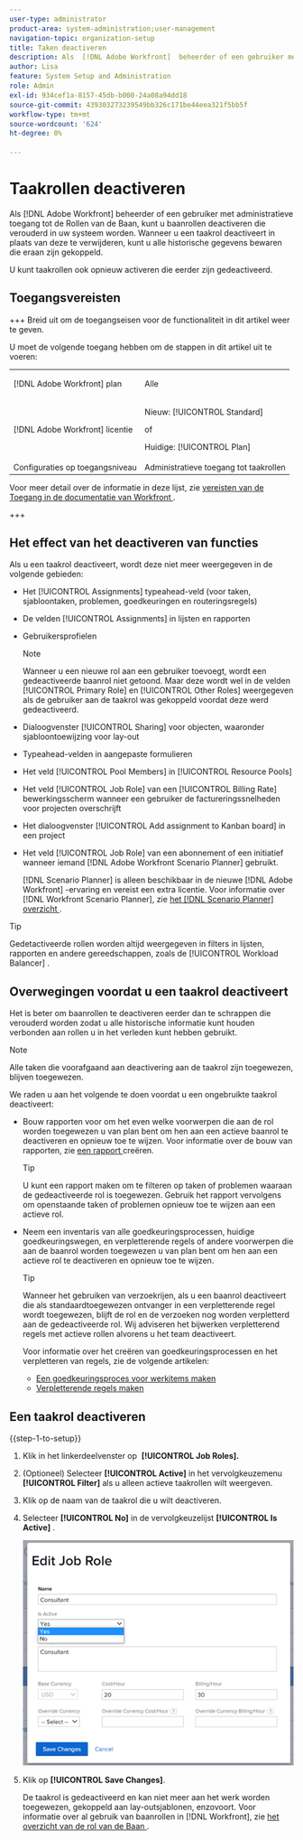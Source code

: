 ```yaml
---
user-type: administrator
product-area: system-administration;user-management
navigation-topic: organization-setup
title: Taken deactiveren
description: Als  [!DNL Adobe Workfront]  beheerder of een gebruiker met administratieve toegang tot de Rollen van de Baan, kunt u baanrollen deactiveren die verouderd in uw systeem worden. Wanneer u een taakrol deactiveert in plaats van deze te verwijderen, kunt u alle historische gegevens bewaren die eraan zijn gekoppeld.
author: Lisa
feature: System Setup and Administration
role: Admin
exl-id: 934cef1a-8157-45db-b000-24a08a94dd18
source-git-commit: 439303273239549bb326c171be44eea321f5bb5f
workflow-type: tm+mt
source-wordcount: '624'
ht-degree: 0%

---
```


# Taakrollen deactiveren

Als [!DNL Adobe Workfront] beheerder of een gebruiker met administratieve toegang tot de Rollen van de Baan, kunt u baanrollen deactiveren die verouderd in uw systeem worden. Wanneer u een taakrol deactiveert in plaats van deze te verwijderen, kunt u alle historische gegevens bewaren die eraan zijn gekoppeld.

U kunt taakrollen ook opnieuw activeren die eerder zijn gedeactiveerd.

## Toegangsvereisten

+++ Breid uit om de toegangseisen voor de functionaliteit in dit artikel weer te geven.

U moet de volgende toegang hebben om de stappen in dit artikel uit te voeren:

<table style="table-layout:auto"> 
 <col> 
 <col> 
 <tbody> 
  <tr> 
   <td role="rowheader">[!DNL Adobe Workfront] plan</td> 
   <td> <p>Alle </p> </td> 
  </tr> 
  <tr> 
   <td role="rowheader">[!DNL Adobe Workfront] licentie</td> 
   <td>
   <p>Nieuw: [!UICONTROL Standard]</p>
   <p>of</p>
   <p>Huidige: [!UICONTROL Plan]</p></td> 
  </tr> 
  <tr> 
   <td role="rowheader">Configuraties op toegangsniveau</td> 
   <td>Administratieve toegang tot taakrollen</td> 
  </tr> 
 </tbody> 
</table>

Voor meer detail over de informatie in deze lijst, zie [ vereisten van de Toegang in de documentatie van Workfront ](/help/quicksilver/administration-and-setup/add-users/access-levels-and-object-permissions/access-level-requirements-in-documentation.md).

+++

## Het effect van het deactiveren van functies

Als u een taakrol deactiveert, wordt deze niet meer weergegeven in de volgende gebieden:

* Het [!UICONTROL Assignments] typeahead-veld (voor taken, sjabloontaken, problemen, goedkeuringen en routeringsregels)
* De velden [!UICONTROL Assignments] in lijsten en rapporten
* Gebruikersprofielen

  >[!NOTE]
  >
  >Wanneer u een nieuwe rol aan een gebruiker toevoegt, wordt een gedeactiveerde baanrol niet getoond. Maar deze wordt wel in de velden [!UICONTROL Primary Role] en [!UICONTROL Other Roles] weergegeven als de gebruiker aan de taakrol was gekoppeld voordat deze werd gedeactiveerd.

* Dialoogvenster [!UICONTROL Sharing] voor objecten, waaronder sjabloontoewijzing voor lay-out
* Typeahead-velden in aangepaste formulieren
* Het veld [!UICONTROL Pool Members] in [!UICONTROL Resource Pools]
* Het veld [!UICONTROL Job Role] van een [!UICONTROL Billing Rate] bewerkingsscherm wanneer een gebruiker de factureringssnelheden voor projecten overschrijft
* Het dialoogvenster [!UICONTROL Add assignment to Kanban board] in een project
* Het veld [!UICONTROL Job Role] van een abonnement of een initiatief wanneer iemand [!DNL Adobe Workfront Scenario Planner] gebruikt.

  [!DNL Scenario Planner] is alleen beschikbaar in de nieuwe [!DNL Adobe Workfront] -ervaring en vereist een extra licentie. Voor informatie over [!DNL Workfront Scenario Planner], zie [ het  [!DNL Scenario Planner]  overzicht ](../../../scenario-planner/scenario-planner-overview.md).

>[!TIP]
>
>Gedetactiveerde rollen worden altijd weergegeven in filters in lijsten, rapporten en andere gereedschappen, zoals de [!UICONTROL Workload Balancer] .

## Overwegingen voordat u een taakrol deactiveert

Het is beter om baanrollen te deactiveren eerder dan te schrappen die verouderd worden zodat u alle historische informatie kunt houden verbonden aan rollen u in het verleden kunt hebben gebruikt.

>[!NOTE]
>
>Alle taken die voorafgaand aan deactivering aan de taakrol zijn toegewezen, blijven toegewezen.

We raden u aan het volgende te doen voordat u een ongebruikte taakrol deactiveert:

* Bouw rapporten voor om het even welke voorwerpen die aan de rol worden toegewezen u van plan bent om hen aan een actieve baanrol te deactiveren en opnieuw toe te wijzen. Voor informatie over de bouw van rapporten, zie [ een rapport ](../../../reports-and-dashboards/reports/creating-and-managing-reports/create-report.md) creëren.

  >[!TIP]
  >
  >U kunt een rapport maken om te filteren op taken of problemen waaraan de gedeactiveerde rol is toegewezen. Gebruik het rapport vervolgens om openstaande taken of problemen opnieuw toe te wijzen aan een actieve rol.

* Neem een inventaris van alle goedkeuringsprocessen, huidige goedkeuringswegen, en verpletterende regels of andere voorwerpen die aan de baanrol worden toegewezen u van plan bent om hen aan een actieve rol te deactiveren en opnieuw toe te wijzen.

  >[!TIP]
  >
  >Wanneer het gebruiken van verzoekrijen, als u een baanrol deactiveert die als standaardtoegewezen ontvanger in een verpletterende regel wordt toegewezen, blijft de rol en de verzoeken nog worden verpletterd aan de gedeactiveerde rol. Wij adviseren het bijwerken verpletterend regels met actieve rollen alvorens u het team deactiveert.

  Voor informatie over het creëren van goedkeuringsprocessen en het verpletteren van regels, zie de volgende artikelen:

   * [Een goedkeuringsproces voor werkitems maken](../../../administration-and-setup/customize-workfront/configure-approval-milestone-processes/create-approval-processes.md)
   * [Verpletterende regels maken](../../../manage-work/requests/create-and-manage-request-queues/create-routing-rules.md)

## Een taakrol deactiveren

{{step-1-to-setup}}

1. Klik in het linkerdeelvenster op &#x200B; **[!UICONTROL Job Roles].**
1. (Optioneel) Selecteer **[!UICONTROL Active]** in het vervolgkeuzemenu **[!UICONTROL Filter]** als u alleen actieve taakrollen wilt weergeven.
1. Klik op de naam van de taakrol die u wilt deactiveren.
1. Selecteer **[!UICONTROL No]** in de vervolgkeuzelijst **[!UICONTROL Is Active]** .

   ![](assets/deactivate-job-role-edit-role-box-nwe.png)

1. Klik op **[!UICONTROL Save Changes]**.

   De taakrol is gedeactiveerd en kan niet meer aan het werk worden toegewezen, gekoppeld aan lay-outsjablonen, enzovoort. Voor informatie over al gebruik van baanrollen in [!DNL Workfront], zie [ het overzicht van de rol van de Baan ](../../../administration-and-setup/set-up-workfront/organizational-setup/job-role-overview.md).
